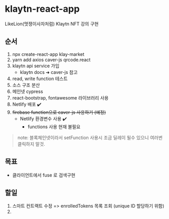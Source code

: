 # klaytn-react-app
LikeLion(멋쟁이사자처럼) Klaytn NFT 강의 구현

## 순서
1. npx create-react-app klay-market
2. yarn add axios caver-js qrcode.react
3. klaytn api service 가입
   - klaytn docs &#x279c; caver-js 참고
4. read, write function 테스트
5. 소스 구조 분산
6. 메인넷 cypress
7. react-bootstrap, fontawesome 라이브러리 사용
8. Netlify 배포 ✔️
9. ~~firebase function으로 caver-js 사용하기 (예정)~~
   - Netlify 환경변수 사용 ✔️
     - functions 사용 현재 불필요

> note: 블록체인넷이라서 setFunction 사용시 조금 딜레이 될수 있으니 여러번 클릭하지 말것.

## 목표
- 클라이언트에서 fuse 로 검색구현

## 할일 
1. 스마트 컨트랙트 수정 => enrolledTokens 목록 조회 (unique ID 할당하기 위함)
2. 